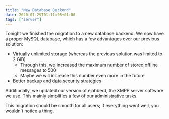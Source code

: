 ```yaml
---
title: "New Database Backend"
date: 2020-01-29T01:11:05+01:00
tags: ["server"]
---
```


Tonight we finished the migration to a new database backend. We now have a proper MySQL database, which has a few advantages over our previous solution:

- Virtually unlimited storage (whereas the previous solution was limited to 2 GiB)
  - Through this, we increased the maximum number of stored offline messages to 500
  - Maybe we will increase this number even more in the future
- Better backup and data security strategies

Additionally, we updated our version of ejabberd, the XMPP server software we use. This mainly simplifies a few of our administrative tasks.

This migration should be smooth for all users; if everything went well, you wouldn't notice a thing.
